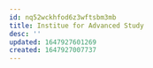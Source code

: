 ```yaml
---
id: nq52wckhfod6z3wftsbm3mb
title: Institue for Advanced Study
desc: ''
updated: 1647927601269
created: 1647927007737
---
```


